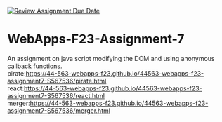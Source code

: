 [![Review Assignment Due Date](https://classroom.github.com/assets/deadline-readme-button-24ddc0f5d75046c5622901739e7c5dd533143b0c8e959d652212380cedb1ea36.svg)](https://classroom.github.com/a/Kv-XePEp)
# WebApps-F23-Assignment-7
An assignment on java script modifying the DOM and using anonymous callback functions.<br>
pirate:https://44-563-webapps-f23.github.io/44563-webapps-f23-assignment7-S567536/pirate.html
<br>
react:https://44-563-webapps-f23.github.io/44563-webapps-f23-assignment7-S567536/react.html
<br>
merger:https://44-563-webapps-f23.github.io/44563-webapps-f23-assignment7-S567536/merger.html

